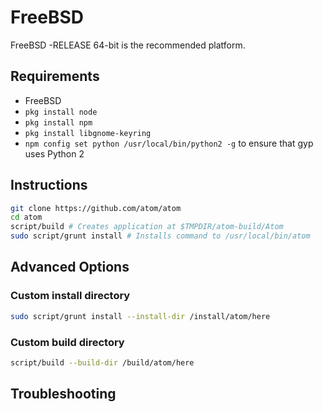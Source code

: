 # FreeBSD

FreeBSD -RELEASE 64-bit is the recommended platform.

## Requirements

  * FreeBSD
  * `pkg install node`
  * `pkg install npm`
  * `pkg install libgnome-keyring`
  * `npm config set python /usr/local/bin/python2 -g` to ensure that gyp uses Python 2

## Instructions

  ```sh
  git clone https://github.com/atom/atom
  cd atom
  script/build # Creates application at $TMPDIR/atom-build/Atom
  sudo script/grunt install # Installs command to /usr/local/bin/atom
  ```

## Advanced Options

### Custom install directory

```sh
sudo script/grunt install --install-dir /install/atom/here
```

### Custom build directory

```sh
script/build --build-dir /build/atom/here
```

## Troubleshooting
